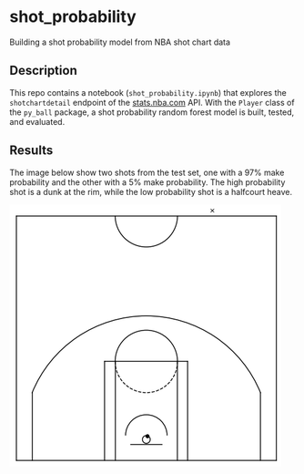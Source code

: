 # shot_probability
Building a shot probability model from NBA shot chart data

## Description

This repo contains a notebook (`shot_probability.ipynb`) that explores the `shotchartdetail` endpoint of the [stats.nba.com](https://stats.nba.com) API. With the `Player` class of the `py_ball` package, a shot probability random forest model is built, tested, and evaluated.

## Results

The image below show two shots from the test set, one with a 97% make probability and the other with a 5% make probability. The high probability shot is a dunk at the rim, while the low probability shot is a halfcourt heave.

![](shot_examples.png)
